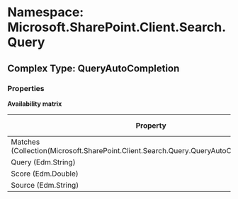 # Namespace: Microsoft.SharePoint.Client.Search.Query

## Complex Type: QueryAutoCompletion

### Properties

**Availability matrix**

Property | SPO | SP 2019 | SP 2016 | SP 2013
----------|:---:|:-------:|:-------:|:-------
Matches (Collection(Microsoft.SharePoint.Client.Search.Query.QueryAutoCompletionMatch)) | ✅ | ✅ | ✅ | ❌
Query (Edm.String) | ✅ | ✅ | ✅ | ❌
Score (Edm.Double) | ✅ | ✅ | ✅ | ❌
Source (Edm.String) | ✅ | ✅ | ✅ | ❌